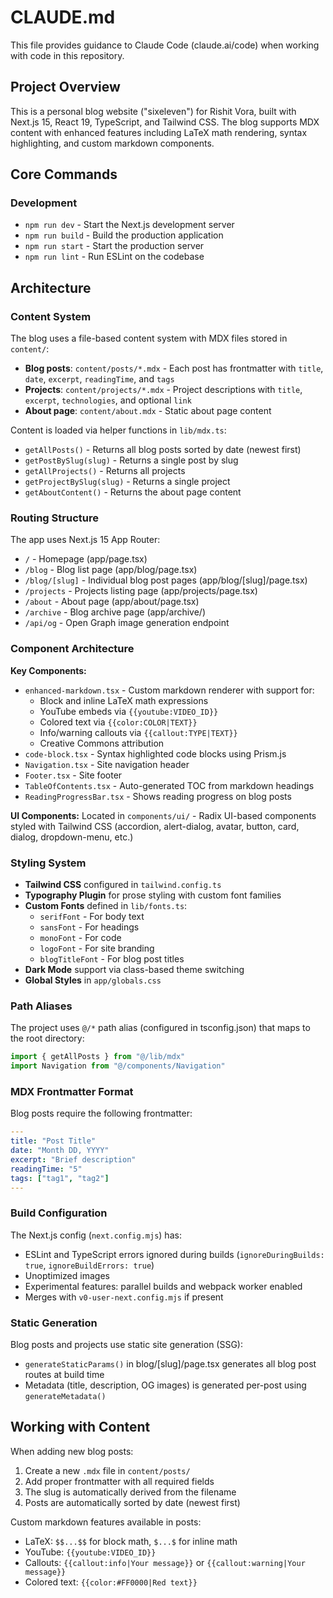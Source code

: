 # CLAUDE.md

This file provides guidance to Claude Code (claude.ai/code) when working with code in this repository.

## Project Overview

This is a personal blog website ("sixeleven") for Rishit Vora, built with Next.js 15, React 19, TypeScript, and Tailwind CSS. The blog supports MDX content with enhanced features including LaTeX math rendering, syntax highlighting, and custom markdown components.

## Core Commands

### Development
- `npm run dev` - Start the Next.js development server
- `npm run build` - Build the production application
- `npm run start` - Start the production server
- `npm run lint` - Run ESLint on the codebase

## Architecture

### Content System

The blog uses a file-based content system with MDX files stored in `content/`:

- **Blog posts**: `content/posts/*.mdx` - Each post has frontmatter with `title`, `date`, `excerpt`, `readingTime`, and `tags`
- **Projects**: `content/projects/*.mdx` - Project descriptions with `title`, `excerpt`, `technologies`, and optional `link`
- **About page**: `content/about.mdx` - Static about page content

Content is loaded via helper functions in `lib/mdx.ts`:
- `getAllPosts()` - Returns all blog posts sorted by date (newest first)
- `getPostBySlug(slug)` - Returns a single post by slug
- `getAllProjects()` - Returns all projects
- `getProjectBySlug(slug)` - Returns a single project
- `getAboutContent()` - Returns the about page content

### Routing Structure

The app uses Next.js 15 App Router:
- `/` - Homepage (app/page.tsx)
- `/blog` - Blog list page (app/blog/page.tsx)
- `/blog/[slug]` - Individual blog post pages (app/blog/[slug]/page.tsx)
- `/projects` - Projects listing page (app/projects/page.tsx)
- `/about` - About page (app/about/page.tsx)
- `/archive` - Blog archive page (app/archive/)
- `/api/og` - Open Graph image generation endpoint

### Component Architecture

**Key Components:**
- `enhanced-markdown.tsx` - Custom markdown renderer with support for:
  - Block and inline LaTeX math expressions
  - YouTube embeds via `{{youtube:VIDEO_ID}}`
  - Colored text via `{{color:COLOR|TEXT}}`
  - Info/warning callouts via `{{callout:TYPE|TEXT}}`
  - Creative Commons attribution
- `code-block.tsx` - Syntax highlighted code blocks using Prism.js
- `Navigation.tsx` - Site navigation header
- `Footer.tsx` - Site footer
- `TableOfContents.tsx` - Auto-generated TOC from markdown headings
- `ReadingProgressBar.tsx` - Shows reading progress on blog posts

**UI Components:**
Located in `components/ui/` - Radix UI-based components styled with Tailwind CSS (accordion, alert-dialog, avatar, button, card, dialog, dropdown-menu, etc.)

### Styling System

- **Tailwind CSS** configured in `tailwind.config.ts`
- **Typography Plugin** for prose styling with custom font families
- **Custom Fonts** defined in `lib/fonts.ts`:
  - `serifFont` - For body text
  - `sansFont` - For headings
  - `monoFont` - For code
  - `logoFont` - For site branding
  - `blogTitleFont` - For blog post titles
- **Dark Mode** support via class-based theme switching
- **Global Styles** in `app/globals.css`

### Path Aliases

The project uses `@/*` path alias (configured in tsconfig.json) that maps to the root directory:
```typescript
import { getAllPosts } from "@/lib/mdx"
import Navigation from "@/components/Navigation"
```

### MDX Frontmatter Format

Blog posts require the following frontmatter:
```yaml
---
title: "Post Title"
date: "Month DD, YYYY"
excerpt: "Brief description"
readingTime: "5"
tags: ["tag1", "tag2"]
---
```

### Build Configuration

The Next.js config (`next.config.mjs`) has:
- ESLint and TypeScript errors ignored during builds (`ignoreDuringBuilds: true`, `ignoreBuildErrors: true`)
- Unoptimized images
- Experimental features: parallel builds and webpack worker enabled
- Merges with `v0-user-next.config.mjs` if present

### Static Generation

Blog posts and projects use static site generation (SSG):
- `generateStaticParams()` in blog/[slug]/page.tsx generates all blog post routes at build time
- Metadata (title, description, OG images) is generated per-post using `generateMetadata()`

## Working with Content

When adding new blog posts:
1. Create a new `.mdx` file in `content/posts/`
2. Add proper frontmatter with all required fields
3. The slug is automatically derived from the filename
4. Posts are automatically sorted by date (newest first)

Custom markdown features available in posts:
- LaTeX: `$$...$$` for block math, `$...$` for inline math
- YouTube: `{{youtube:VIDEO_ID}}`
- Callouts: `{{callout:info|Your message}}` or `{{callout:warning|Your message}}`
- Colored text: `{{color:#FF0000|Red text}}`
